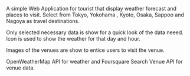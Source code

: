 A simple Web Application for tourist that display weather forecast and places to visit. Select from Tokyo, Yokohama , Kyoto, Osaka, Sappoo and Nagoya as travel destinations. 

Only selected necessary data is show for a quick look of the data neeed. Icon is used to show the weather for that day and hour. 

Images of the venues are show to entice users to visit the venue. 

OpenWeatherMap API for weather and Foursquare Search Venue API for venue data.
